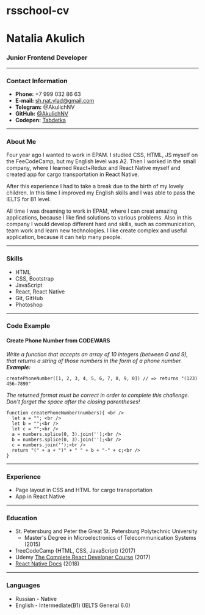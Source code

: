 # rsschool-cv
# Natalia Akulich
### Junior Frontend Developer 
*********
### Contact Information
* **Phone:** +7 999 032 86 63
* **E-mail:** sh.nat.vlad@gmail.com
* **Telegram:** @AkulichNV
* **GitHub:** [@AkulichNV](https://github.com/AkulichNV)
* **Codepen:** [Tabdetka](https://codepen.io/Tabdetka/) 
**********
### About Me
Four year ago I wanted to work in EPAM. I studied CSS, HTML, JS myself on the FeeCodeCamp, but my English level was A2. 
Then I worked in the small company, where I learned React+Redux and React Native myself and created app for cargo transportation in React Native. 

After this experience I had to take a break due to the birth of my lovely children. 
In this time I improved my English skills and I was able to pass the IELTS for B1 level.

All time I was dreaming to work in EPAM, where I can creat amazing applications, because I like find solutions to various problems. 
Also in this company I would develop different hard and skills, such as  communication, team work and learn new technologies.
I like create complex and useful application, because it can help many people. 
*********
### Skills
* HTML
* CSS, Bootstrap
* JavaScript
* React, React Native
* Git, GitHub
* Photoshop 
*********
### Code Example
#### Create Phone Number from CODEWARS
*Write a function that accepts an array of 10 integers (between 0 and 9), that returns a string of those numbers in the form of a phone number.*
***Example:***
```
createPhoneNumber([1, 2, 3, 4, 5, 6, 7, 8, 9, 0]) // => returns "(123) 456-7890"
```
*The returned format must be correct in order to complete this challenge.
Don't forget the space after the closing parentheses!*
```
function createPhoneNumber(numbers){ <br />
  let a = ""; <br />
  let b = "";<br />
  let c = "";<br />
  a = numbers.splice(0, 3).join('');<br />
  b = numbers.splice(0, 3).join('');<br />
  c = numbers.join('');<br />
  return "(" + a + ")" + " " + b + "-" + c;<br />
}
```
*********
### Experience
* Page layout in CSS and HTML for cargo transportation
* App in React Native
*********
### Education
* St. Petersburg and Peter the Great St. Petersburg Polytechnic University
  +  Master's Degree in Microelectronics of Telecommunication Systems (2015)
* freeCodeCamp (HTML, CSS, JavaScript) (2017)
* Udemy [The Complete React Developer Course](https://www.udemy.com/course/react-2nd-edition/) (2017)
* [React Native Docs](https://reactnative.dev/) (2018)
*********
### Languages
* Russian - Native
* English - Intermediate(B1) (IELTS General 6.0)
